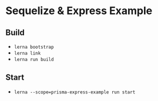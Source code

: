 # Sequelize & Express Example

## Build

- `lerna bootstrap`
- `lerna link`
- `lerna run build`

## Start

- `lerna --scope=prisma-express-example run start`
